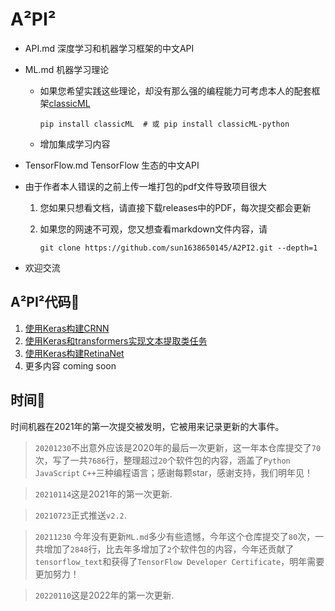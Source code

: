 # A²PI²

* API.md 深度学习和机器学习框架的中文API

* ML.md 机器学习理论

  * 如果您希望实践这些理论，却没有那么强的编程能力可考虑本人的配套框架[classicML](https://github.com/sun1638650145/classicML)

     ```shell
     pip install classicML  # 或 pip install classicML-python
     ```
     
  * 增加集成学习内容

* TensorFlow.md TensorFlow 生态的中文API

* 由于作者本人错误的之前上传一堆打包的pdf文件导致项目很大

  1. 您如果只想看文档，请直接下载releases中的PDF，每次提交都会更新

  2. 如果您的网速不可观，您又想查看markdown文件内容，请

     ```shell
     git clone https://github.com/sun1638650145/A2PI2.git --depth=1
     ```

* 欢迎交流

## A²PI²代码🌰

1. [使用Keras构建CRNN](https://github.com/sun1638650145/CRNN)
2. [使用Keras和transformers实现文本提取类任务](https://github.com/sun1638650145/TextExtraction)
3. [使用Keras构建RetinaNet](https://github.com/sun1638650145/RetinaNet)
4. 更多内容 coming soon

## 时间🤖️

时间机器在2021年的第一次提交被发明，它被用来记录更新的大事件。

> ```20201230```不出意外应该是2020年的最后一次更新，这一年本仓库提交了```70```次，写了一共```7686```行，整理超过```20```个软件包的内容，涵盖了```Python``` ```JavaScript``` ```C++```三种编程语言；感谢每颗star，感谢支持，我们明年见！

>```20210114```这是2021年的第一次更新.

>`20210723`正式推送`v2.2`.

> `20211230` 今年没有更新`ML.md`多少有些遗憾，今年这个仓库提交了`80`次，一共增加了`2848`行，比去年多增加了`2`个软件包的内容，今年还贡献了`tensorflow_text`和获得了`TensorFlow Developer Certificate`，明年需要更加努力！

> ```20220110```这是2022年的第一次更新.
